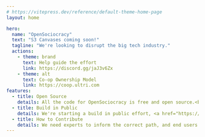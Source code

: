 ```yaml
---
# https://vitepress.dev/reference/default-theme-home-page
layout: home

hero:
  name: "OpenSociocracy"
  text: "S3 Canvases coming soon!"
  tagline: "We're looking to disrupt the big tech industry."
  actions:
    - theme: brand
      text: Help guide the effort
      link: https://discord.gg/jaJ3v6Zx
    - theme: alt
      text: Co-op Ownership Model
      link: https://coop.ultri.com
features:
  - title: Open Source
    details: All the code for OpenSociocracy is free and open source.<br /><br /><a href="https://handbook.opensociocracy.org/why-use-open-source/">Why Open Source?</a>
  - title: Build in Public
    details: We're starting a build in public effort, <a href="https://handbook.opensociocracy.org">help us define it</a>.<br /><br /><a href="https://handbook.opensociocracy.org/about-us/why-build-in-public/">Why Build in Public?</a>
  - title: How to Contribute
    details: We need experts to inform the correct path, and end users to define how they want to get there.<br /><br /><a href="https://handbook.opensociocracy.org/contributing/">Lend a hand</a>
---
```



